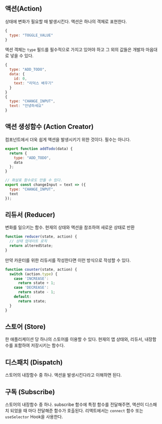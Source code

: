 ## 액션(Action)

상태에 변화가 필요할 때 발생시킨다. 액션은 하나의 객체로 표현한다.

```jsx
{
  type: "TOGGLE_VALUE"
}
```

액션 객체는 `type` 필드를 필수적으로 가지고 있어야 하고 그 외의 값들은 개발자 마음대로 넣을 수 있다.

```jsx
{
  type: "ADD_TODO",
  data: {
    id: 0,
    text: "리덕스 배우기"
  }
}
{
  type: "CHANGE_INPUT",
  text: "안녕하세요"
}
```

## 액션 생성함수 (Action Creator)

컴포넌트에서 더욱 쉽게 액션을 발생시키기 위한 것이다. 필수는 아니다.

```jsx
export function addTodo(data) {
  return {
    type: "ADD_TODO",
    data
  };
}

// 화살표 함수로도 만들 수 있다.
export const changeInput = text => ({ 
  type: "CHANGE_INPUT",
  text
});
```

## 리듀서 (Reducer)

변화를 일으키는 함수. 현재의 상태와 액션을 참조하여 새로운 상태로 반환

```jsx
function reducer(state, action) {
  // 상태 업데이트 로직
  return alteredState;
}
```

만약 카운터를 위한 리듀서를 작성한다면 이런 방식으로 작성할 수 있다.

```jsx
function counter(state, action) {
  switch (action.type) {
    case 'INCREASE':
      return state + 1;
    case 'DECREASE':
      return state - 1;
    default:
      return state;
  }
}
```

## 스토어 (Store)

한 애플리케이션 당 하나의 스토어를 이용할 수 있다. 현재의 앱 상태와, 리듀서, 내장함수를 포함하여 저장시키는 함수다.

## 디스패치 (Dispatch)

스토어의 내장함수 중 하나. 액션을 발생시킨다라고 이해하면 된다.

## 구독 (Subscribe)

스토어의 내장함수 중 하나. subscribe 함수에 특정 함수를 전달해주면, 액션이 디스패치 되었을 때 마다 전달해준 함수가 호출된다. 리액트에서는 `connect` 함수 또는 `useSelector` Hook을 사용한다.
